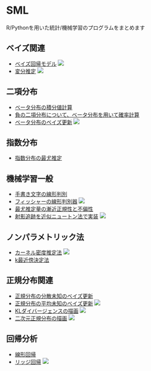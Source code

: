# SML
R/Pythonを用いた統計/機械学習のプログラムをまとめます

## ベイズ関連
 - [ベイズ回帰モデル](https://github.com/hiramekun/SML/blob/master/bayesian/bayesian_regression.ipynb)
 ![](https://i.imgur.com/n6X4xsQ.png)
 - [変分推定](https://github.com/hiramekun/SML/blob/master/bayesian/variational_method.ipynb)
 ![](https://i.imgur.com/wS75dc9.png)


## 二項分布
 - [ベータ分布の積分値計算](https://github.com/hiramekun/SML/blob/master/binormal_distribution/beta_distribution_integrate.ipynb)
  - [負の二項分布について、ベータ分布を用いて確率計算](https://github.com/hiramekun/SML/blob/master/binormal_distribution/beta_distribution_negative_binomial%20.ipynb)
 - [ベータ分布のベイズ更新](https://github.com/hiramekun/SML/blob/master/binormal_distribution/beta_distribution.ipynb)
 ![](https://i.imgur.com/usy7ltH.png)

## 指数分布
 - [指数分布の最尤推定](https://github.com/hiramekun/SML/blob/master/exponential_distribution/exponential_distribution.ipynb)

## 機械学習一般
 - [手書き文字の線形判別](https://github.com/hiramekun/SML/blob/master/machine_learning/linear_digit.ipynb)
 - [フィッシャーの線形判別器](https://github.com/hiramekun/SML/blob/master/machine_learning/linear_discriminant_analysis.ipynb)
 ![](https://i.imgur.com/qhVzFJj.png)
 - [最尤推定量の漸近正規性と不偏性](https://github.com/hiramekun/SML/blob/master/machine_learning/maximuml_likelihood_estimation.ipynb)
 - [射影追跡を近似ニュートン法で実装](https://github.com/hiramekun/SML/blob/master/machine_learning/newtons_method.ipynb)
 ![](https://i.imgur.com/zdgCuQQ.png)

## ノンパラメトリック法
 - [カーネル密度推定法](https://github.com/hiramekun/SML/blob/master/non_parametric/KDE.ipynb)
 ![](https://i.imgur.com/ZOGzLlp.png)
 - [k最近傍決定法](https://github.com/hiramekun/SML/blob/master/non_parametric/KNN.ipynb)

## 正規分布関連
 - [正規分布の分散未知のベイズ更新](https://github.com/hiramekun/SML/blob/master/normal_distribution/bayesian_var.ipynb)
 - [正規分布の平均未知のベイズ更新](https://github.com/hiramekun/SML/blob/master/normal_distribution/bayesian_mean.ipynb)
 ![](https://i.imgur.com/bUYeaWm.png)
 - [KLダイバージェンスの描画](https://github.com/hiramekun/SML/blob/master/normal_distribution/kl_divergence.ipynb)
 ![](https://i.imgur.com/9HDFeHa.png)
 - [二次元正規分布の描画](https://github.com/hiramekun/SML/blob/master/normal_distribution/normal_distribution_2d.ipynb)
 ![](https://i.imgur.com/4UnSzxb.png)

## 回帰分析
 - [線形回帰](https://github.com/hiramekun/SML/blob/master/regression/linear_regression.ipynb)
 - [リッジ回帰](https://github.com/hiramekun/SML/blob/master/regression/rigde_regression.ipynb)
 ![](https://i.imgur.com/I6PE0rw.png)
